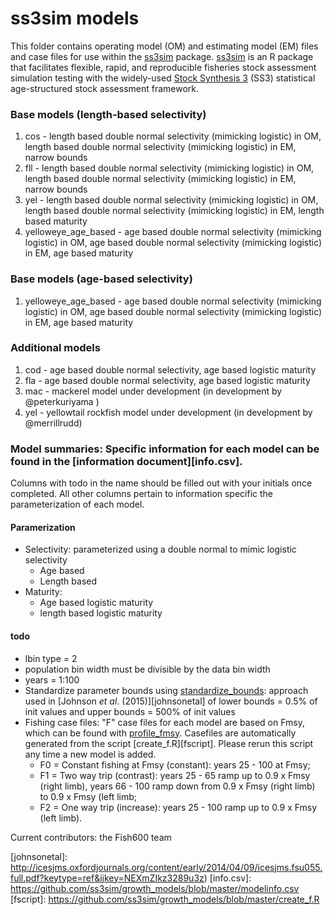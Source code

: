 # ss3sim models

This folder contains operating model (OM) and estimating model (EM) files and case files for use within the [ss3sim][ss3sim] package. [ss3sim][ss3sim] is an R package that facilitates flexible, rapid, and reproducible fisheries stock assessment simulation testing with the widely-used [Stock Synthesis 3][SS3] (SS3) statistical age-structured stock assessment framework.

### Base models (length-based selectivity)
  1. cos - length based double normal selectivity (mimicking logistic) in OM, length based double normal selectivity (mimicking logistic) in EM, narrow bounds
  2. fll - length based double normal selectivity (mimicking logistic) in OM, length based double normal selectivity (mimicking logistic) in EM, narrow bounds
  3. yel - length based double normal selectivity (mimicking logistic) in OM, length based double normal selectivity (mimicking logistic) in EM, length based maturity
  4. yelloweye_age_based - age based double normal selectivity (mimicking logistic) in OM, age based double normal selectivity (mimicking logistic) in EM, age based maturity

### Base models (age-based selectivity)
  1. yelloweye_age_based - age based double normal selectivity (mimicking logistic) in OM, age based double normal selectivity (mimicking logistic) in EM, age based maturity
  
### Additional models
  1. cod - age based double normal selectivity, age based logistic maturity
  2. fla - age based double normal selectivity, age based logistic maturity
  3. mac - mackerel model under development (in development by @peterkuriyama )
  4. yel - yellowtail rockfish model under development (in development by @merrillrudd)

### Model summaries: Specific information for each model can be found in the [information document][info.csv].
Columns with todo in the name should be filled out with your initials once completed. All other columns pertain to information specific the parameterization of each model.

#### Paramerization
  - Selectivity: parameterized using a double normal to mimic logistic selectivity
    * Age based
    * Length based
  - Maturity:
    * Age based logistic maturity
    * length based logistic maturity

#### todo
  - lbin type = 2
  - population bin width must be divisible by the data bin width
  - years = 1:100
  - Standardize parameter bounds using [standardize_bounds](https://github.com/ss3sim/ss3sim/blob/master/R/standardize_bounds.R): approach used in [Johnson *et al*. (2015)][johnsonetal] of lower bounds = 0.5% of init values and upper bounds = 500% of init values
  - Fishing case files: "F" case files for each model are based on Fmsy, which can be found with [profile_fmsy](https://github.com/ss3sim/ss3sim/blob/master/R/profile_fmsy.r). Casefiles are automatically generated from the script [create_f.R][fscript]. Please rerun this script any time a new model is added.
    * F0 = Constant fishing at Fmsy (constant): years 25 - 100 at Fmsy;
    * F1 = Two way trip (contrast): years 25 - 65 ramp up to 0.9 x Fmsy (right limb), years 66 - 100 ramp down from 0.9 x Fmsy (right limb) to 0.9 x Fmsy (left limb;
    * F2 = One way trip (increase): years 25 - 100 ramp up to 0.9 x Fmsy (left limb).

Current contributors: the Fish600 team

[vignette]: https://dl.dropboxusercontent.com/u/254940/ss3sim-vignette.pdf
[paper]: http://www.plosone.org/article/info%3Adoi%2F10.1371%2Fjournal.pone.0092725
[SS3]: http://nft.nefsc.noaa.gov/Stock_Synthesis_3.htm
[r-project]: http://www.r-project.org/
[SAFS]: http://fish.washington.edu/
[ss3sim]: https://github.com/ss3sim/ss3sim
[johnsonetal]: http://icesjms.oxfordjournals.org/content/early/2014/04/09/icesjms.fsu055.full.pdf?keytype=ref&ijkey=NEXmZIkz3289u3z)
[info.csv]: https://github.com/ss3sim/growth_models/blob/master/modelinfo.csv
[fscript]: https://github.com/ss3sim/growth_models/blob/master/create_f.R

